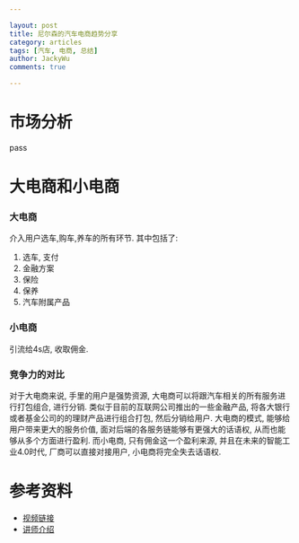 ```yaml
---

layout: post
title: 尼尔森的汽车电商趋势分享
category: articles
tags: [汽车, 电商, 总结]
author: JackyWu
comments: true

---
```


# 市场分析

pass

# 大电商和小电商

### 大电商

介入用户选车,购车,养车的所有环节. 其中包括了:

1. 选车, 支付
2. 金融方案
3. 保险
4. 保养
5. 汽车附属产品

### 小电商

引流给4s店, 收取佣金.

### 竞争力的对比

对于大电商来说, 手里的用户是强势资源, 大电商可以将跟汽车相关的所有服务进行打包组合, 进行分销.
类似于目前的互联网公司推出的一些金融产品, 将各大银行或者基金公司的的理财产品进行组合打包, 然后分销给用户.
大电商的模式, 能够给用户带来更大的服务价值, 面对后端的各服务链能够有更强大的话语权, 从而也能够从多个方面进行盈利.
而小电商, 只有佣金这一个盈利来源, 并且在未来的智能工业4.0时代, 厂商可以直接对接用户, 小电商将完全失去话语权.


# 参考资料

- [视频链接](http://download.corpautohome.com/Auto%20Talk%20%E8%A7%86%E9%A2%91%E5%88%86%E4%BA%AB/%EF%BC%8820150610%EF%BC%89Auto%20Talk%20%E9%97%AE%E9%81%93%E6%B1%9F%E6%B9%96%EF%BC%9A%E6%B1%BD%E8%BD%A6%E7%94%B5%E5%95%86%E5%92%8C%E9%87%91%E8%9E%8D%E5%8F%91%E5%B1%95%E8%B6%8B%E5%8A%BF%E6%B4%9E%E5%AF%9F-%E8%B5%B5%E6%96%B0%E6%99%BA.mp4)
- [讲师介绍](http://oa.corpautohome.com/FEAPPS/FEApp_Pubs.nsf/FEView_Status23ByCatalogID_New/1EB6D34BB831C5DB48257E2A0022730E?OpenDocument)
